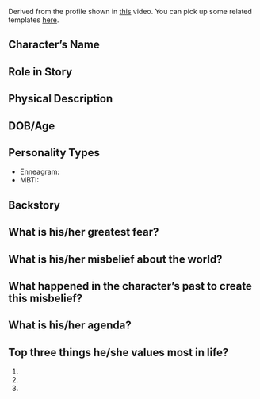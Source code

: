Derived from the profile shown in [this](https://www.youtube.com/watch?v=X8cy5iqLYF8) video. You can pick up some related templates [here](https://abbiee.us12.list-manage.com/subscribe?u=a761264f84ac176a17ff801a3&id=c245b54fd3).

## Character’s Name

## Role in Story

## Physical Description

## DOB/Age

## Personality Types
- Enneagram:
- MBTI: 

## Backstory

## What is his/her greatest fear?

## What is his/her misbelief about the world?

## What happened in the character’s past to create this misbelief?

## What is his/her agenda?

## Top three things he/she values most in life?
1.
2.
3.